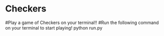 # Checkers
#Play a game of Checkers on your terminal!!
#Run the following command on your terminal to start playing!
python run.py
